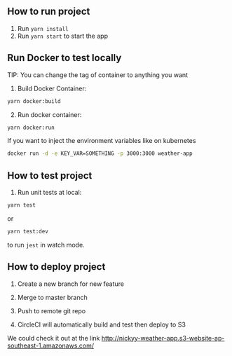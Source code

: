 ## How to run project

1. Run `yarn install`
2. Run `yarn start` to start the app

## Run Docker to test locally

TIP: You can change the tag of container to anything you want

1. Build Docker Container:

```bash
yarn docker:build
```

2. Run docker container:

```bash
yarn docker:run
```

If you want to inject the environment variables like on kubernetes

```bash
docker run -d -e KEY_VAR=SOMETHING -p 3000:3000 weather-app
```

## How to test project
1. Run unit tests at local:

```bash
yarn test
```

or

```bash
yarn test:dev
```

to run `jest` in watch mode.

## How to deploy project
1. Create a new branch for new feature

2. Merge to master branch

3. Push to remote git repo

4. CircleCI will automatically build and test then deploy to S3 

We could check it out at the link http://nickyy-weather-app.s3-website-ap-southeast-1.amazonaws.com/

